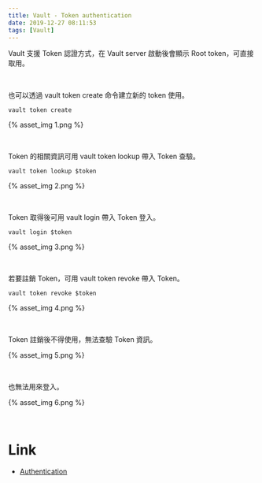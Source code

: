 ```yaml
---
title: Vault - Token authentication
date: 2019-12-27 08:11:53
tags: [Vault]
---
```


Vault 支援 Token 認證方式，在 Vault server 啟動後會顯示 Root token，可直接取用。  

<!-- More -->

</br>


也可以透過 vault token create 命令建立新的 token 使用。

    vault token create

{% asset_img 1.png %}

</br>


Token 的相關資訊可用 vault token lookup 帶入 Token 查驗。

    vault token lookup $token

{% asset_img 2.png %}

</br>


Token 取得後可用 vault login 帶入 Token 登入。  

    vault login $token

{% asset_img 3.png %}

</br>


若要註銷 Token，可用 vault token revoke 帶入 Token。  

    vault token revoke $token

{% asset_img 4.png %}

</br>


Token 註銷後不得使用，無法查驗 Token 資訊。  

{% asset_img 5.png %}

</br>


也無法用來登入。  

{% asset_img 6.png %}

</br>


Link
=====
* [Authentication](https://learn.hashicorp.com/vault/getting-started/authentication)
